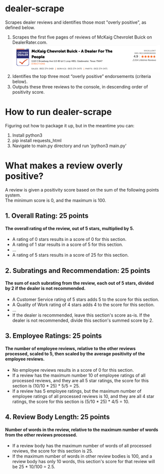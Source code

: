 # dealer-scrape
Scrapes dealer reviews and identifies those most "overly positive", as defined below.

1. Scrapes the first five pages of reviews of McKaig Chevrolet Buick on DealerRater.com.
![McKaig dealership biography](./resources/mckaig-bio.png)
2. Identifies the top three most “overly positive” endorsements (criteria below).
3. Outputs these three reviews to the console, in descending order of positivity score.

# How to run dealer-scrape
Figuring out how to package it up, but in the meantime you can:
1. Install python3
2. pip install requests_html
3. Navigate to main.py directory and run 'python3 main.py'

# What makes a review overly positive?
A review is given a positivity score based on the sum of the following points system.<br>
The minimum score is 0, and the maximum is 100.

## 1. Overall Rating: 25 points
#### The overall rating of the review, out of 5 stars, multiplied by 5.
- A rating of 0 stars results in a score of 0 for this section.
- A rating of 1 star results in a score of 5 for this section.
- ...
- A rating of 5 stars results in a score of 25 for this section.
## 2. Subratings and Recommendation: 25 points
#### The sum of each subrating from the review, each out of 5 stars, divided by 2 if the dealer is not recommended.
- A Customer Service rating of 5 stars adds 5 to the score for this section.
- A Quality of Work rating of 4 stars adds 4 to the score for this section.
- ...
- If the dealer is recommended, leave this section's score as-is. If the dealer is not recommended, divide this section's summed score by 2.
## 3. Employee Ratings: 25 points
#### The number of employee reviews, relative to the other reviews processed, scaled to 5, then scaled by the average positivity of the employee reviews.
- No employee reviews results in a score of 0 for this section.
- If a review has the maximum number 10 of employee ratings of all processed reviews, and they are all 5 star ratings, the score for this section is (10/10 * 25) * 5/5 = 25.
- If a review has 5 employee ratings, but the maximum number of employee ratings of all processed reviews is 10, and they are all 4 star ratings, the score for this section is (5/10 * 25) * 4/5 = 10.
## 4. Review Body Length: 25 points
#### Number of words in the review, relative to the maximum number of words from the other reviews processed.
- If a review body has the maximum number of words of all processed reviews, the score for this section is 25.
- If the maximum number of words in other review bodies is 100, and a review body has only 10 words, this section's score for that review will be 25 * 10/100 = 2.5.